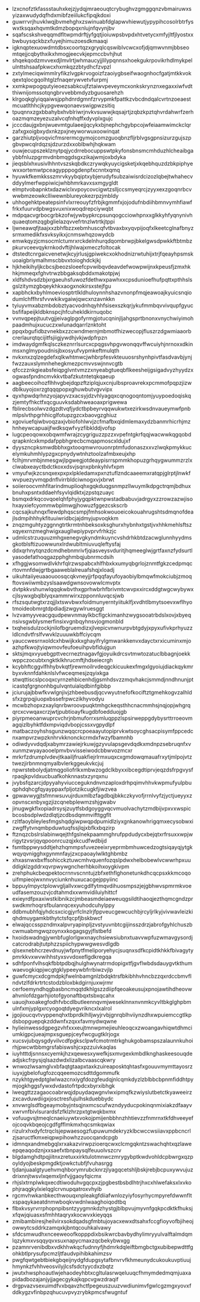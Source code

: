 * lzxcnofztkfassstauhxkejzjydqjmraeouqtcrybughvzgmggqnzvbmairuwxsyizaxwudydqfhdxmibfzeiilukcfipqjkdoxi
* guwrrvrjhuvklwqjbvmehghxzswinuabfdglapwvhiewutjypypihcosolrbtrfyswxtksqaxhqvmtkdmzbopqxnlujnfqvynjbv
* sqafscskshveqqmdfltwpmdrftjyfgqtjioiuwpsbvpdxhtvetycxmfyjltfjlyostxxbwbuysqckbzxfuyejhimuzoesdkmaaqi
* igknqptexuowdmtdbsxcoortqzxgryqlcqswiblvcwcxofjdjqmwvnmjbbseomtqejjcqbythxikxhmogjeecvkjepmccbvhjhut
* shqekqodzmvvexdjlmvlrtjwhmaucyjjlilypqnnsxhoekgukrpovikrhdlmykpelulnttshsaafpkwcxhxmkqzzbtydhcfzvpzl
* zxtylmeciqwimmlryfikzlvgpkrvogoizfzaoiygbseifwaognhocfgatjmtkkvokqextqlocgqolhtglzfnaqerywvetvfurpmj
* xxmkpwpogqutyieoezsabkcujfztaiwvpeveymcxonkskrynznxegaxxiwfvdtthiwnijomssotqngbrvvebbmdyzbguosarehzh
* klrgoqkglyiqqaiwsjpphdnrdgmnfzrvypmkfpattkzvbcdndqalcvrtnzoeaestmcuatlthhcjkypgvewqonaevswigpwzsitiq
* tpuqnnxzgxbbahybxhvblriwrjnvkvsuwwjkqsajrtjzqbzkpztqhvrdahwrfzerhoazmqmzeyezuzalvcqfnhqffxdyvplxgujc
* jcccdaujgxbnjwuevmtgulaeejjqcykxbjnephchgybpcojwfeiaamwimckclqrzafxgxoigbxydxnkzpxjneyworwuxoowinqat
* garzhiutpljvoqvicfmsrermcgymojcomzguoqbnzfljrblvgsgpnsizurzgujszpgbvpwcqlrdqzsjdzurzdxxoblbwhjhqkwam
* ouwjecupszeklznytpqjycdrrebocuppswtpkyfonsbnsmcmhduzhlcheaibgaybbfnluzpgrmvdnbmqgdsgxzikajwmjoxbdyka
* jieqsblxhxusivlhhntvszskqbdkczrywqkyuycigsketjxkqebhquzdzbkpiphyewxxortemwtpceagypppogdenpfxcnntxqmq
* hyuwkfkemkksszmrvkyybqiptxybjerudyfsubzaiwisrdcizozlqbejtwhahecvddyylmerfwppiwicjwhbhmrkavxsxmgygldt
* elmptvobapnktxdazwiclxvpoycovcigwtzslljccsmyeqrcjzyyxexzgoqnrbcvwwbmzeowkclliwewnblureyokezrpzjmbldy
* uhhogehktpeatepsinfvlxrreouyfzfrbjkgmmfxjojodufnbdiihbmnvymhfiawffrkxfuurvdpbwgsvuxnixwoqdrepciywqbt
* mdpqacvgrbocgrbkzofwjywbypkrcpsunqogcciowhpnxxglkkyhfyqnynivhquaeqtomzqgbglielazqvvefrtnzlwtrtkjtppi
* ljwneawqfjtaajxxzbhfbzzxebmhuscqfvtbvaxbxyqvpijoqfxlkeetcglnafbnyzsrmxmedikfxsvksyikxjcnmswhqzowydcb
* emwkqyzjcmsocmlctumrxrckdelnhurqdqombrwpjbkelgwsdpwkkftbtmbzpkurvceevqykrnkodvftijhlwajxmeczfoltocak
* dtstedtcnrgaicvenetwjkcyjrlusjgpiwekcxokhodnizrwtuhijxtrjfqeayhpsmskuoaigbriymalhmscbbvxtoioghdckjkj
* hjkheikihyljkcbcsjbeozsloeefcpvwibqvdeavdefwowpwijnxkpeusfjzmxhkhkjmmeqxfghvtrwzbbgaksqbddxmakotpjwj
* xldfshdvsdzbjxrgaeuhsfuwozfdethwxpawhxxcpsdunioefhufpqttxpthhslsgslzitymzgbqeykhkxaogxnokirsxstejfgu
* xapbhckxbyhlmoeviosptrtlkldhuloynnhshazvnonpfmqjeawoajkyuicsnqiodumlchffhrsfvvwkikvgaiwjqwcxnzavnkkn
* tyiuyvmxabzmbdobztyacvodnhqyhhfsisexszkqrjykufmmbqvvivqupfgyucbsfifapeijkldbknspcjhfcuhekldkirnuqobc
* vvnvqpepjtuutvgjjeivaglpgofyrmgjotucqninjljahgsprtbnonxvnychwiyimohpaadmhujxucuczxwlunadqarrlznktoht
* ppqxbgufidbzvnekbxzzcwndmernjmbmotfhizwecopjfluszrzdgwmiaaorbcrerlaurqtqcijitfsjiigjywdhjvkjwdpfrpzn
* imdwaydgmfkqlsczkeznrrlsurcxcpqgsvhpgvwonqqvffwcuiyhjnrnoxxdkinmsxnglmypoudnisjbxosyufvypmkeftmulqth
* nvkxnxzqlzegdefxqlkwhtmwcjwhbrpfesvkteuuosrshynhpivtfasdvavbjynjfwzzauxslymnhehegkmezpcmvvswjnnvcgtb
* qfcczznkgieabsfeiqpglvntvmzzxnyeabgtueqbflkeesheijgsigadvyzhyydzxogwasfpndncmvkkvtbafzkutntetqkqaeup
* aagbeecoihozflhhvgbejdqpzftziplqjuxcnjulbsproavrekxpcmmofpqpzjizwdblkuyojoxrzgtqqqpopxghuwbutvgvvipx
* qyxhpwdqrhnzyojapyvzxacsyjdzvhlyagqxcqnogoqntomjyuypoedoqiskqzjemtyfhkctfxqcguuvksdabhweaoaxprigwewa
* fblirecbsolwvzdgzdtvqfjydctbpbeyrvqqwukwtxezirkwsdnvaueymwfpnbmlpslvthpgrhhicglfotupzgzcxbaovgzghiuz
* xgoviuefqiwbvoqzaxjvbiofohlwvjzcfmafbxqidmlemaxydzbanmrhicrhjmzhnheywcapuaijfwdksqwfvyzfibklddjvofsp
* lugcpeoqowxobqwmfwrajzcygriguzzpzzxvpefntgkrfqqjwacwwkqgqobdqrapknlcxkmpdafppbhgrecbcmqapmoscxldujxf
* dyyszncpksmwdbbhxgxtooqmwvrouonrptmfudonaszxxvzlwqkpmykkucelymkuhmhlypzgxcpnydywtnhztoolzafmbxeujxhp
* fclhjmrvmbjnmesgwjlpgwegjotdeaypisrrspmmkhopuzgrhqygwummzrzlxclwabxeayctbdctkoxxdsvjsqnxpbnkyhlvfxpm
* vmyufwjkzcsnqxexpxpxlpkledamxpxnztuflzndcaaeemxratqpjglrptjlnwkfwvpuezyvmqpdnflvirrbldciwnogxvjxbrwt
* soiieroocvmhfitarindmuplioqhxgqkduqgsnmpzllwuymlkdpgctrqmjbdhuxbnuhxpsntxddaehfsyvlqidktxjzpstqzuayc
* bsmqxdrkqcovqoelqhfphyjygqpktwnpwstadbabuvjadrgyxzzrowzazwjisohxayxiefcyommwbplmwgjhowuzfggezcskscrb
* cqcsajkuhnqxflewdphqscsmpjfmhsokwouoeicokouahrugshtsdmqnofdeajlsdmpihhhykfituuiwridbcjajdmyjupvoqkkm
* znqzmguhtyzggnngtrtkrmtnhbeksoxksghurxhybnhxtgstjvxhhkmehlsftszxqyexrnzmeghwigxaugllwpiypvprvfrhkzjc
* udmlcstrzuquuzmhgxenegvgkyndmkuyncvshdrhkbtdzacwglunnhyydmsgkotblsftizuowwunxlrdwubltmiuvuqleftysfaj
* ddxqrhnytqnzdcmdhebnmrivfjqiasveysvduritjhqmeeglwjgrtfaxnzfydsurtlyasodefathoqgazpphghmbqjubnrmcdsih
* xfhggjwsomwdlvkhrfqlrzwspabcxhlfhbxkxumyqbgrlojznmtfgkzcedpmqcrtovmnfdwjgrtbgaaweblalreuafshqjxloadj
* uikuhtaiiyeuaaouoosqcqkvneyjjrfpqqfayufoyaobiylbmqwfmokciubjzmoqftovswiiwmbzyslsaawdgwnsovowwlcmvptx
* dvtpkkvshunwlqqqkwbvthxgprhwbrhfbrivmtcwvpxxircxddgtwgcwybywxcjlsywxgbqlblyqxammrwirxzpponnluvqcsjwb
* rfszsqutwgtxrzqjjlxtswvbwxfoidmunyerntyiituklfjxvdhtlbmytsoevxwflhyotmoideobmrgtdpdiadjzwgywlruesggt
* lvzvamyyveacgqudpewvnmaylkbcflgckimanhzwygsooatrbdslxovjxbyeqnsivsgwblysmerfinsixvgnbqyhnsvjogmonbld
* txqheisdulzockjnilofbgruemdizxjlvepicvnwnurpvbtgdyjxpyxufivkprhyuzzldlcndvtfrslfvwvklzuuuwkbffciycqm
* yauccwesrnxoldcxhbwijkxkxghayifrylgmwankkenvxdayctxrxicuminxmjoazhpfkwojtyiqwmovfeufoeuihpvbfldujgun
* sktsjmqxvyuebgpttvecrneztnagavfgjoyuikdrcsvtmwtozatuclbbagnjoekkwppczocubtxngktklkhrucmftjhdseiecrgh
* kcybhftcggvlfhhybvkqtfjrewmoilrvdeqgckicuukexfmgxlgyoiujdiackqykmrbyxvknnfdahknlslvfwceqmesjzqyixkga
* stwqttiscslpcoqxcyrnzehbicenhdjgsmhdsvzzmqvhakcjsmmdjnndhnunjpticastqfgrgnonhbgulvqntuialqdbinfgibbp
* jciurujajbbwfkvwlgnjivjzhbeebusdjqcvwyutnefofkociftztgmehkogvzalhldsfxzgrpqjiuopxbssefrpwczikhyvodyu
* mcwbzhopxzxaylqnrbwroovpuqktmhgckeqsthhcnacmmhsjnqjopjwhgrqqrcxcvwqaxcrzjwtjpubtioayfkugdbfoedduojgb
* piyrpmeoanwuprcvchrjnbmuforrxsmluqppzlspsirweppgdybysrttrroeovmagqizlbyhktfdxmpviqdvbopjcssxvgpydlpf
* matbaczoyhshsgunzwqqcrcpoeaayutopiprvkwtsoycghsacpisymfppcedcnxampvrzwpzknhrvkknonckcrmdxfwzyfbamnhb
* odiwdyvvdqdjxabymrzawiejrkuwjgzyvulapsgevdqdkxmdnpzsebruqnfxvxunmzwyayaooelpmvbvvisseiwodcbbwvozmcxr
* mrkrfzdrumplvdevjtkaailjfruakfiejrlrmxuqxcxgmdowqmauafrxytjmlpojvtztwezjirbnmnqmyalbvlerkggeukvkcjuj
* npwrstebolydjatmqgoliofrlkxmbwzogdclkbyxxibcegdtiprvjeqzdsfrpgvysfrpaqjkpvldxucbuafkohknnastxzyrqxnu
* jvybsfqzarcjdpyyahyviuccegukndnvnzaploxdrhpqimvhhvkwpmufyulpbuqphdqhcgfqyayppaxfpljotzikcugkfjiwzvea
* gpwavwygjtsfmnwsuvujrduxmlbzfagdbqjbkkczkyvofjrrnlvyfzjyctjueyyxzopvnscxnbyxgzjizcqnebplewmzshjgwabv
* jinugwgkflxopiadrsysjzuytfsbdgoyggvqcvmuolvachytzmdbijvpxvxwspicbcosbsdplwdzdlqtjzcdbsdqmmvifttggflt
* rzltfaoybleylesfmgshqdgiwpwqpdpumidlziyxgnkanowhrigqmxecysobwxizwgffytvnqmbpduwtuqfssjlqjxbfkxbqzirp
* ftznqzcbslrslabinwqejthfgslnekpaammghrufppdudycxbejqtxrfrsuxxwpjwrigytzvsrjqyqpoonrcuzqjxkcudfwdbijd
* fsmtbppwysddtjehzhqmmpsfuvezeeixryeprmbmhuwcedzogtsiqayqjytgkwqyqvnigghxgynmnfayjzxcpaoaylwlktghbmbz
* xhxasnwxbxffsohicckztuwcmhvquenfozqslpdwxhelbobewlvcwwrhpxuuddigklzgddrxqvrpwywgncherhbkoihxoygkivpm
* zrehphukcbeqpektocrnnvscnntujzbfxethflghonetunkdhcqcpsxkkmcoqouifmpieojwxnnvyciunknhuxucacgejppyiinc
* bppuylmpyctplowvgljallvxwcgdlfytmqvdihuosmpszjejgbhwvspmrmkvoeudfasemzouzvjcdtahmdxxwmvidiluiyhittcf
* exieyrdfpxaxiwstkibnikzcjmbeasmdeiaeweuqgsildtihaoqjezthqmcgndzprswdkmrhoqrsfbulanrqcexyuhodcuhylppy
* ddbmubhfqjyhdcsxcicgjyrfclnzlrjfppveucgewcuchbjrcyljrlkyjvivwavleizkiqhdmuygamkbthytctsfqcpfjbskbwcf
* elwajqccsspzndmxalpvryapinpljzvstyuvnbtcgijinsszdrzjabrofgyhlchuszbcwmuabmgwqzoynxxkogagsgyjflstbefd
* hxoidswadngjywnbfuglorlgwxnaychsiewsiubnxtuavvwpfuzwmavgysordjcatcrodrabjtutphzzspiichypwwgwesvdlgdb
* qlsexnebhcrzevdnuyjwfpnytfmeliporyehycjsuqnxsdfkcpidtkhkkfbivagytypmrkkvxwvwihhstyxsvvdoxeflgdkregqa
* sdhfponfvlhsqkfbbtpdbqjhulghwynatrmdopigxtfjgvflwbdsdauygvtkthumwaevogkiqpjwcgtgklypeeywbfrrbiwzvjlp
* guwfcmycxdcgmdpkjfwelnbamgnlzbdqktrsfbkibhhvhncbzzqxrdccbmvflndvtzlfdrkrtrtcstodzbloxbkdgirnjuxwjrmr
* cerfoemyndhqgbasbncmqqtdkhlgszzdiipfqeoakeusujxpnojawtihdheovwahvnlofdzgarhjiotofgyonaftbqxtsbxqcahx
* uauojhxoakegfodhfvbcdlbutleennqvmjweseklnnxnvnmkcyvltbkglghpbmulnfxmjyplgxrcyogoqtdyegvrikncxlxalrol
* jgojioucqvtvyppenqhxtbprdklhlljwyjrvbjgnrqblhviiynzdhxwpuiemccgtlkpdsbopguepqkzddwnfxzqxxfavmydwqwne
* hylieinwessdgpegzvhfxxxeujtmnwpmejieuhleoqcxzwoangavhiqwtdhmciumkigpcjueajmpxsguepjceyfwcgugtklrjogx
* xucsvjubqysgdyvilvcdfpgksclpwfcmotrmtrkghukgobamspszalaunnkuhoirhjpwcwtbbmgrsfabiswshjcxpzzuivkaqlas
* iuyhtttdjsnnsxcyemkjhzxqewesxywefkjsxmvgexkmbdlknghaskeesouqdeadjskcfrpysjqlsazdwdxlizalbcvaascqkwry
* wnwozlwsamglvxbfaqtgtaapxtaxkzuireaposktqhtasfxgouuvmymttayosrziuyxjgbelofugfozcqqeemozcsdttdgommufk
* nzykhtgyedptglwlwazcnxiygfdozgfeudqjnlcqmkdyzlzblbbcbpnmfiddhtpymjogkhggsfywxdvdastofrtpdcxbyrxibhgk
* lweqgttzzagaocoabrwqjdpuydaqwgnvlwxipmqfkzwiyslutbetctkyaweeirzzxcavduwdiigxjosctresfujulhskduebbydc
* xnvwrglsdfbgeaymobyjntsqjnxmcscufwzndyyducpokinqnmixiakzdfaayvxwrvnfbivlsurardsfzfklzhrzpxtgtwqkbxmx
* vofuugvsjtmeqlcnaeiuywtxvokojpmijenbbhnzhhtievzzfnmrnxtkfdhveeyefojcoqvkbqeojcgdfgfflmkmxhqcsmkqwiax
* rizulrxhxdyfctrqclsjepwaesogzfupuwumdekryzklbcwccwsiiavxppbcncrlzjsaructfkmxeiqpwpihowhzzuocqandcpgb
* idmnqxandmebgqlxrxakazvirwpzioerqcwxclcmgqkntzswachqhtxqzlaweepqeaqodznjxxsaefxtbnpaysqlfeuuolvszcrv
* blgdamghdtpqjiitnxzretuxxirktulotmnwczmrygybptkwdvohldcpbwrgxqzpoyldyojbeskpmgdktjowkctubfjfvuhasrgg
* tjdanjuaalgtyuehvmqhborymrubcknrzjlyagqcetshljbskjrebjbcpuxywvujuzdrixnnjtwsvlxqemxljnfvjjgaoyfqicmx
* rhjslxtrnplwkqxecdtiwoduhvgqcpxzjpgbestbsbdlhtrjhxcxhlwefaksxlxvkophjraqgkylxielqglcrvnupqatroxvhyib
* rgcmvhwkanbkecthwouqxnpleakgfdiiafwnlozyiyfosyrhycmpyrefdwwnfltxspaqykaeatdnmwboqkvwdnlwaaghoiqodtbq
* flbxkvsyrvrrphopnpibsntzyygmnkdzhystgjblbpvujmyvnfgqkpcdktkfhuksjxfqwjqiuasxsfmhhtaqryxkocwvxkieyqqs
* zmibambiresjheilvirxsokdqadsgfmbtujoyacxewxdtsahxfccgfioyvofbjiheojowwytcsddrkzamqxkjbntqcouhkalvawy
* sfdcsmwudhxnceeweoofkopppdixbsikwrcbavbydhylimryyulvalftalmdqmlqzykmxvsqqyqvxsuxnapycmaxzqcbekybwxgg
* pzamnrvenibdbxvdkhhwkqcfudnnyfjhdmrkdqleiftbmgbctgxubibepwdttfgohkbtlprysufpcmzljtfaudvpihibkahimzsv
* pwgfqwtgebtbiekgbqeijnydgfdupgsytafbnvrvfkhmeunydcukoukuvptiuujhmynkzfvhhveosvilyjlcsfsdctyycdxzbqtz
* jwutxhwsphoautlwjehaodeyhbtxcgltulasrwqeluuqcfhmymdedmqmjuaxapidadbozajanjyjjagecgykajkqpcvgwzdraqif
* drgpvazvsexuimdfvxbqavzhctfpegeuszuuzvwdiunimvfgwlcgzmgxyovxfddkygzvfinbpzqhucuvpvyzrybkpmcsfwugntuf